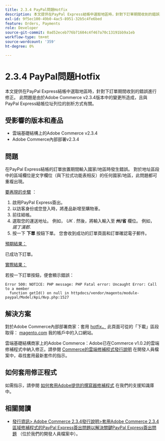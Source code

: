 ```yaml
---
title: 2.3.4 PayPal問題Hotfix
description: 本文提供在PayPal Express結帳中選取地區時，針對下訂單期間收到的錯誤進行修正。 此問題是由於Adobe Commerce v2.3.4版本中的變更所造成，且與PayPal Express結帳位址列位的剖析方式有關。
exl-id: 9f5ec100-49b0-4ac5-8951-32b5c4fe6bed
feature: Orders, Payments
role: Developer
source-git-commit: 0ad52eceb776b71604c4f467a70c13191bb9a1eb
workflow-type: tm+mt
source-wordcount: '359'
ht-degree: 0%

---
```


# 2.3.4 PayPal問題Hotfix

本文提供在PayPal Express結帳中選取地區時，針對下訂單期間收到的錯誤進行修正。 此問題是由於Adobe Commerce v2.3.4版本中的變更所造成，且與PayPal Express結帳位址列位的剖析方式有關。

## 受影響的版本和產品

* 雲端基礎結構上的Adobe Commerce v2.3.4
* Adobe Commerce內部部署v2.3.4

## 問題

在PayPal Express結帳的訂單放置期間輸入國家/地區時發生錯誤。 對於地址區段中的區域欄位是文字欄位（與下拉式功能表相反）的任何國家/地區，此問題都可重複出現。

<u>要再現的步驟</u> ：

1. 啟用PayPal Express簽出。
1. 以訪客身份或您登入時，將產品新增至購物車。
1. 前往結帳。
1. 選取您的運送地址。 例如， *UK* . 然後，將輸入輸入至 **州/省** 欄位。 例如， *諾丁漢郡*.
1. 按一下 **下單** 按鈕下單。 您會收到成功的訂單頁面和訂單確認電子郵件。

<u>預期結果：</u>

已成功下訂單。

<u>實際結果：</u>

若按一下訂單按鈕，便會顯示錯誤：

```
Error 500: NOTICE: PHP message: PHP Fatal error: Uncaught Error: Call to a member
  function getId() on null in httpdocs/vendor/magento/module-paypal/Model/Api/Nvp.php:1527
```

## 解決方案

對於Adobe Commerce內部部署商家：套用 [hotfix，](https://magento.com/tech-resources/download#download2353) 此頁面可從的「下載」區段取得： [magento.com](https://magento.com) 我的帳戶中的入口網站。

雲端基礎結構商家上的Adobe Commerce：Adobe已在Commerce v1.0.2的雲端修補程式中納入修正。請參閱 [Commerce的雲端修補程式發行說明](https://devdocs.magento.com/cloud/release-notes/mcp-release-notes.html?itm_source=devdocs&amp;itm_medium=quick_search&amp;itm_campaign=federated_search&amp;itm_term=cloud%20patche) 在開發人員檔案中，尋找套用最新套件的指示。

## 如何套用修正程式

如需指示，請參閱 [如何套用Adobe提供的撰寫器修補程式](/help/how-to/general/how-to-apply-a-composer-patch-provided-by-magento.md) 在我們的支援知識庫中。

## 相關閱讀

* [發行資訊> Adobe Commerce 2.3.4發行說明>套用Adobe Commerce 2.3.4區域修補程式的PayPal Express簽出問題以解決關鍵PayPal Express簽出問題](https://devdocs.magento.com/guides/v2.3/release-notes/release-notes-2-3-4-commerce.html#apply-the-paypal-express-checkout-issue-with-region-patch-for-magento-234-to-address-a-critical-paypal-express-checkout-issue) （位於我們的開發人員檔案中）。
